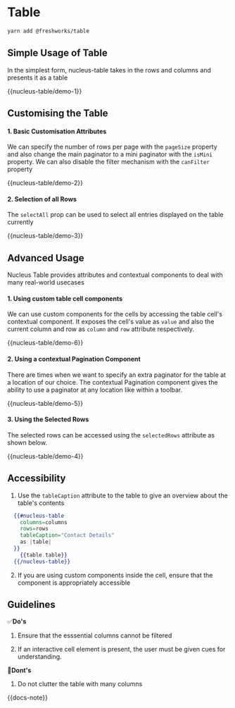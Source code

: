 # Table

```sh
yarn add @freshworks/table
```

## Simple Usage of Table

In the simplest form, nucleus-table takes in the rows and columns and presents it as a table

{{nucleus-table/demo-1}}


## Customising the Table 

#### 1. Basic Customisation Attributes

We can specify the number of rows per page with the `pageSize` property and also change the main paginator to a mini paginator with the `isMini` property. We can also disable the filter mechanism with the `canFilter` property

{{nucleus-table/demo-2}}

#### 2. Selection of all Rows

The `selectAll` prop can be used to select all entries displayed on the table currently

{{nucleus-table/demo-3}}

## Advanced Usage

Nucleus Table provides attributes and contextual components to deal with many real-world usecases 

#### 1. Using custom table cell components

We can use custom components for the cells by accessing the table cell's contextual component. It exposes the cell's value as `value` and also the current column and row as `column` and `row` attribute respectively.

{{nucleus-table/demo-6}}

#### 2. Using a contextual Pagination Component

There are times when we want to specify an extra paginator for the table at a location of our choice. The contextual Pagination component gives the ability to use a paginator at any location like within a toolbar.  

{{nucleus-table/demo-5}}

#### 3. Using the Selected Rows 

The selected rows can be accessed using the `selectedRows` attribute as shown below. 

{{nucleus-table/demo-4}}


## Accessibility 

1. Use the `tableCaption` attribute to the table to give an overview about the table's contents
```hbs
  {{#nucleus-table
    columns=columns
    rows=rows
    tableCaption="Contact Details"
    as |table|
  }}
    {{table.table}}
  {{/nucleus-table}}
```

2. If you are using custom components inside the cell, ensure that the component is appropriately accessible

## Guidelines

✅**Do's**

1. Ensure that the esssential columns cannot be filtered 

2. If an interactive cell element is present, the user must be given cues for understanding.



🚫**Dont's**

1. Do not clutter the table with many columns

{{docs-note}}
